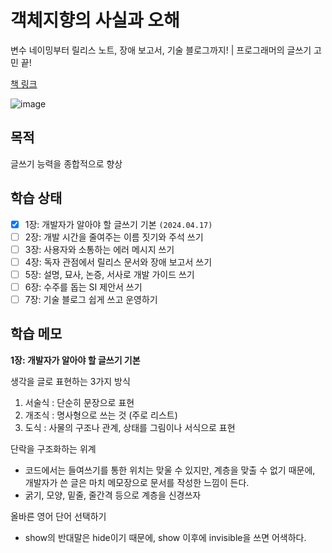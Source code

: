 # 객체지향의 사실과 오해

변수 네이밍부터 릴리스 노트, 장애 보고서, 기술 블로그까지! | 프로그래머의 글쓰기 고민 끝!

[책 링크](https://product.kyobobook.co.kr/detail/S000001766399)

![image](https://github.com/junah201/junah201/assets/75025529/b9b2162d-d904-4239-9643-c8c4e24670a0)

## 목적

글쓰기 능력을 종합적으로 향상

## 학습 상태

- [x] 1장: 개발자가 알아야 할 글쓰기 기본 `(2024.04.17)`
- [ ] 2장: 개발 시간을 줄여주는 이름 짓기와 주석 쓰기
- [ ] 3장: 사용자와 소통하는 에러 메시지 쓰기
- [ ] 4장: 독자 관점에서 릴리스 문서와 장애 보고서 쓰기
- [ ] 5장: 설명, 묘사, 논증, 서사로 개발 가이드 쓰기
- [ ] 6장: 수주를 돕는 SI 제안서 쓰기
- [ ] 7장: 기술 블로그 쉽게 쓰고 운영하기

## 학습 메모

**1장: 개발자가 알아야 할 글쓰기 기본**

생각을 글로 표현하는 3가지 방식

1. 서술식 : 단순히 문장으로 표현
2. 개조식 : 명사형으로 쓰는 것 (주로 리스트)
3. 도식 : 사물의 구조나 관계, 상태를 그림이나 서식으로 표현

단락을 구조화하는 위계

- 코드에서는 들여쓰기를 통한 위치는 맞울 수 있지만, 계층을 맞출 수 없기 때문에, 개발자가 쓴 글은 마치 메모장으로 문서를 작성한 느낌이 든다.
- 굵기, 모양, 밑줄, 줄간격 등으로 계층을 신경쓰자

올바른 영어 단어 선택하기

- show의 반대말은 hide이기 때문에, show 이후에 invisible을 쓰면 어색하다.
